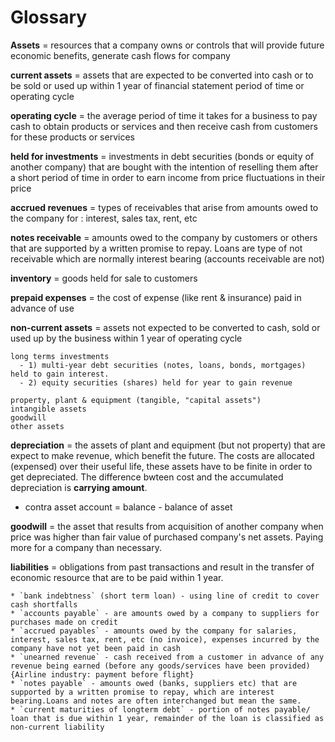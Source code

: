 
# Glossary


**Assets** = resources that a company owns or controls that will provide future economic benefits, generate cash flows for company

**current assets** = assets that are expected to be converted into cash or to be sold or used up within 1 year of financial statement period of time or operating cycle

**operating cycle** = the average period of time it takes for a business to pay cash to obtain products or services and then receive cash from customers for these products or services

**held for investments** = investments in debt securities (bonds or equity of another company) that are bought with the intention of reselling them after a short period of time in order to earn income from price fluctuations in their price

**accrued revenues** = types of receivables that arise from amounts owed to the company for : interest, sales tax, rent, etc 

**notes receivable** = amounts owed to the company by customers or others that are supported by a written promise to repay. Loans are type of not receivable which are normally interest bearing (accounts receivable are not)

**inventory** = goods held for sale to customers

**prepaid expenses** = the cost of expense (like rent & insurance) paid in advance of use 

**non-current assets** = assets not expected to be converted to cash, sold or used up by the business within 1 year of operating cycle

    long terms investments 
      - 1) multi-year debt securities (notes, loans, bonds, mortgages) held to gain interest. 
      - 2) equity securities (shares) held for year to gain revenue
  
    property, plant & equipment (tangible, "capital assets")
    intangible assets
    goodwill
    other assets


**depreciation** = the assets of plant and equipment (but not property) that are expect to make revenue, which benefit the future. The costs are allocated (expensed) over their useful life, these assets have to be finite in order to get depreciated. The difference bwteen cost and the accumulated depreciation is **carrying amount**.

- contra asset account = balance - balance of asset


**goodwill** = the asset that results from acquisition of another company when price was higher than fair value of purchased company's net assets. Paying more for a company than necessary.


**liabilities** = obligations from past transactions and result in the transfer of economic resource that are to be paid within 1 year.

    * `bank indebtness` (short term loan) - using line of credit to cover cash shortfalls
    * `accounts payable` - are amounts owed by a company to suppliers for purchases made on credit
    * `accrued payables` - amounts owed by the company for salaries, interest, sales tax, rent, etc (no invoice), expenses incurred by the company have not yet been paid in cash
    * `unearned revenue` - cash received from a customer in advance of any revenue being earned (before any goods/services have been provided) {Airline industry: payment before flight}
    * `notes payable` - amounts owed (banks, suppliers etc) that are supported by a written promise to repay, which are interest bearing.Loans and notes are often interchanged but mean the same.
    * `current maturities of longterm debt` - portion of notes payable/ loan that is due within 1 year, remainder of the loan is classified as non-current liability


